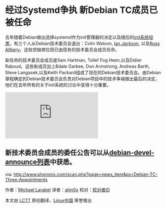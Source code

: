 经过Systemd争执 新Debian TC成员已被任命
================================================================================

去年随着Debian做出选择systemd作为init管理器的决定以及随后的[init系统投票][1]，有三个人从Debian技术委员会退出：Colin Watson, [Ian Jackson][2], 以及[Russ Allbery][3]。这些空缺席位现已由现有的技术委员会成员任命。

新任命的技术委员会成员是Sam Hartman, Tollef Fog Heen,以及Didier Raboud。这些新成员加上Bdale Garbee, Don Armstrong, Andreas Barth, Steve Langasek,以及Keith Packard组成了现在的Debian技术委员会。由Debian章程确定的Debian技术委员会负责对Debian项目中的技术争端做出最后的决定，他们在去年所有的关于init系统的讨论中变得十分重要。

![](http://www.phoronix.net/image.php?id=debconf12_managua&image=debconf_12_conference_med)

新技术委员会成员的委任公告可以从[debian-devel-announce列表][4]中获悉。
--------------------------------------------------------------------------------

via: http://www.phoronix.com/scan.php?page=news_item&px=Debian-TC-Three-Appointments

作者：[Michael Larabel][a]
译者：[alim0x](https://github.com/alim0x)
校对：[校对者ID](https://github.com/校对者ID)

本文由 [LCTT](https://github.com/LCTT/TranslateProject) 原创翻译，[Linux中国](http://linux.cn/) 荣誉推出

[a]:http://www.michaellarabel.com/
[1]:http://www.phoronix.com/scan.php?page=news_item&px=MTg0MzY
[2]:http://www.phoronix.com/scan.php?page=news_item&px=MTg0NDA
[3]:http://www.phoronix.com/scan.php?page=news_item&px=MTg0MjM
[4]:https://lists.debian.org/debian-devel-announce/2015/03/msg00003.html

